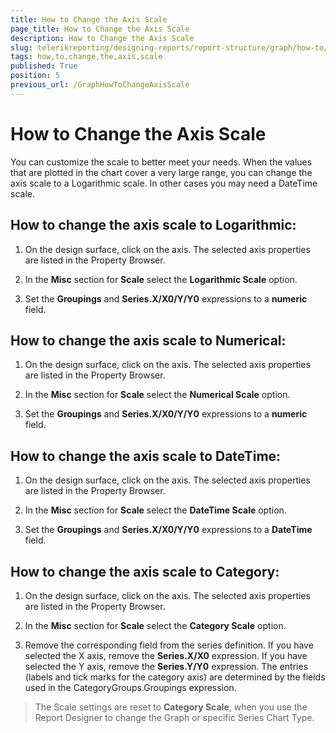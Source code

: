 ```yaml
---
title: How to Change the Axis Scale
page_title: How to Change the Axis Scale 
description: How to Change the Axis Scale
slug: telerikreporting/designing-reports/report-structure/graph/how-to/how-to-change-the-axis-scale
tags: how,to,change,the,axis,scale
published: True
position: 5
previous_url: /GraphHowToChangeAxisScale
---
```


# How to Change the Axis Scale

You can customize the scale to better meet your needs. When the values that are plotted in the chart cover a very large range, you can change the axis scale to a Logarithmic scale. In other cases you may need a DateTime scale. 

## How to change the axis scale to Logarithmic:

1. On the design surface, click on the axis. The selected axis properties are listed in the Property Browser. 

1. In the __Misc__ section for __Scale__ select the __Logarithmic Scale__ option. 

1. Set the __Groupings__ and __Series.X/X0/Y/Y0__ expressions to a __numeric__ field. 

## How to change the axis scale to Numerical:

1. On the design surface, click on the axis. The selected axis properties are listed in the Property Browser. 

1. In the __Misc__ section for __Scale__ select the __Numerical Scale__ option. 

1. Set the __Groupings__ and __Series.X/X0/Y/Y0__ expressions to a __numeric__ field. 

## How to change the axis scale to DateTime:

1. On the design surface, click on the axis. The selected axis properties are listed in the Property Browser. 

1. In the __Misc__ section for __Scale__ select the __DateTime Scale__ option. 

1. Set the __Groupings__ and __Series.X/X0/Y/Y0__ expressions to a __DateTime__ field. 

## How to change the axis scale to Category:

1. On the design surface, click on the axis. The selected axis properties are listed in the Property Browser. 

1. In the __Misc__ section for __Scale__ select the __Category Scale__ option. 

1. Remove the corresponding field from the series definition. If you have selected the X axis, remove the __Series.X/X0__ expression. If you have selected the Y axis, remove the __Series.Y/Y0__ expression. The entries (labels and tick marks for the category axis) are determined by the fields used in the CategoryGroups.Groupings expression. 

> The Scale settings are reset to __Category Scale__, when you use the Report Designer to change the Graph or specific Series Chart Type. 

